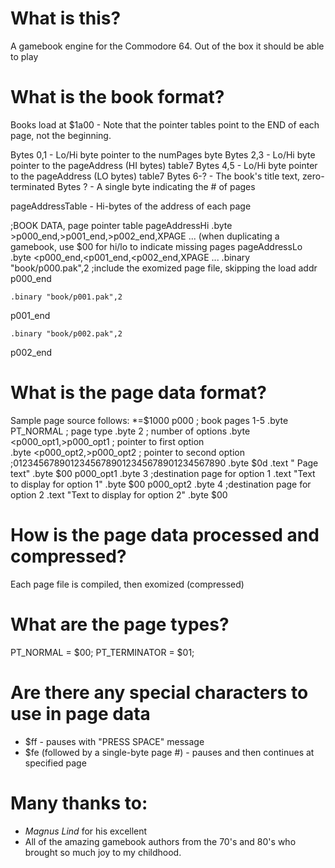 # What is this? 
A gamebook engine for the Commodore 64.  Out of the box it should be able to play 

# What is the book format? 
Books load at $1a00 - Note that the pointer tables point to the END of each page, not the beginning.

Bytes 0,1 - Lo/Hi byte pointer to the numPages byte
Bytes 2,3 - Lo/Hi byte pointer to the pageAddress (HI bytes) table7
Bytes 4,5 - Lo/Hi byte pointer to the pageAddress (LO bytes) table7
Bytes 6-? - The book's title text, zero-terminated
Bytes ? - A single byte indicating the # of pages

pageAddressTable - Hi-bytes of the address of each page

;BOOK DATA, page pointer table
pageAddressHi
    .byte >p000_end,>p001_end,>p002_end,XPAGE
... (when duplicating a gamebook, use $00 for hi/lo to indicate missing pages
pageAddressLo
    .byte <p000_end,<p001_end,<p002_end,XPAGE
...
    .binary "book/p000.pak",2 ;include the exomized page file, skipping the load addr
p000_end

    .binary "book/p001.pak",2
p001_end
    
    .binary "book/p002.pak",2
p002_end

# What is the page data format?
Sample page source follows:
    *=$1000
p000 ; book pages 1-5
    .byte PT_NORMAL ; page type
    .byte 2 ; number of options
    .byte <p000_opt1,>p000_opt1 ; pointer to first option    
    .byte <p000_opt2,>p000_opt2 ; pointer to second option
          ;01234567890123456789012345678901234567890
    .byte $0d
    .text "  Page text"
    .byte $00
p000_opt1
    .byte 3 ;destination page for option 1
    .text "Text to display for option 1"
    .byte $00
p000_opt2
    .byte 4 ;destination page for option 2
    .text "Text to display for option 2"
    .byte $00
# How is the page data processed and compressed?
Each page file is compiled, then exomized (compressed)

# What are the page types?
PT_NORMAL = $00;
PT_TERMINATOR = $01;

# Are there any special characters to use in page data 
* $ff - pauses with "PRESS SPACE" message
* $fe (followed by a single-byte page #) - pauses and then continues at specified page

# Many thanks to: 
* _Magnus Lind_ for his excellent
* All of the amazing gamebook authors from the 70's and 80's who brought so much joy to my childhood.


